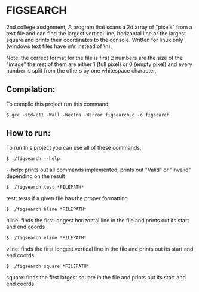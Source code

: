 # FIGSEARCH

2nd college assignment,
A program that scans a 2d array of "pixels" from a text file and can find the largest vertical line, horizontal line or the largest square and prints their coordinates to the console.
Written for linux only (windows text files have \n\r instead of \n),

Note: the correct format for the file is first 2 numbers are the size of the "image" the rest of them are either 1 (full pixel) or 0 (empty pixel) and every number is split from the others by one whitespace character,

## Compilation:
To compile this project run this command,

```
$ gcc -std=c11 -Wall -Wextra -Werror figsearch.c -o figsearch
```

## How to run:
To run this project you can use all of these commands,

```
$ ./figsearch --help
```
--help: prints out all commands implemented, prints out "Valid" or "Invalid" depending on the result
```
$ ./figsearch test *FILEPATH*
```
test: tests if a given file has the proper formatting
```
$ ./figsearch hline *FILEPATH*
```
hline: finds the first longest horizontal line in the file and prints out its start and end coords
```
$ ./figsearch vline *FILEPATH*
```
vline: finds the first longest vertical line in the file and prints out its start and end coords
```
$ ./figsearch square *FILEPATH*
```
square: finds the first largest square in the file and prints out its start and end coords